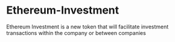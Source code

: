 # Ethereum-Investment
Ethereum Investment is a new token that will facilitate investment transactions within the company or between companies
